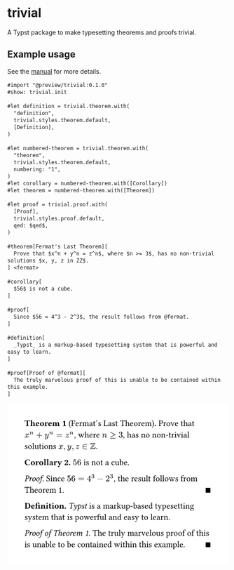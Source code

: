 # trivial

A Typst package to make typesetting theorems and proofs trivial.

## Example usage

See the [manual](https://github.com/mkorje/typst-trivial/releases/download/v0.1.0/manual.pdf) for more details.

```typ
#import "@preview/trivial:0.1.0"
#show: trivial.init

#let definition = trivial.theorem.with(
  "definition",
  trivial.styles.theorem.default,
  [Definition],
)

#let numbered-theorem = trivial.theorem.with(
  "theorem",
  trivial.styles.theorem.default,
  numbering: "1",
)
#let corollary = numbered-theorem.with([Corollary])
#let theorem = numbered-theorem.with([Theorem])

#let proof = trivial.proof.with(
  [Proof],
  trivial.styles.proof.default,
  qed: $qed$,
)

#theorem[Fermat's Last Theorem][
  Prove that $x^n + y^n = z^n$, where $n >= 3$, has no non-trivial solutions $x, y, z in ZZ$.
] <fermat>

#corollary[
  $56$ is not a cube.
]

#proof[
  Since $56 = 4^3 - 2^3$, the result follows from @fermat.
]

#definition[
  _Typst_ is a markup-based typesetting system that is powerful and easy to learn.
]

#proof[Proof of @fermat][
  The truly marvelous proof of this is unable to be contained within this example.
]
```

![example](./example.svg)
